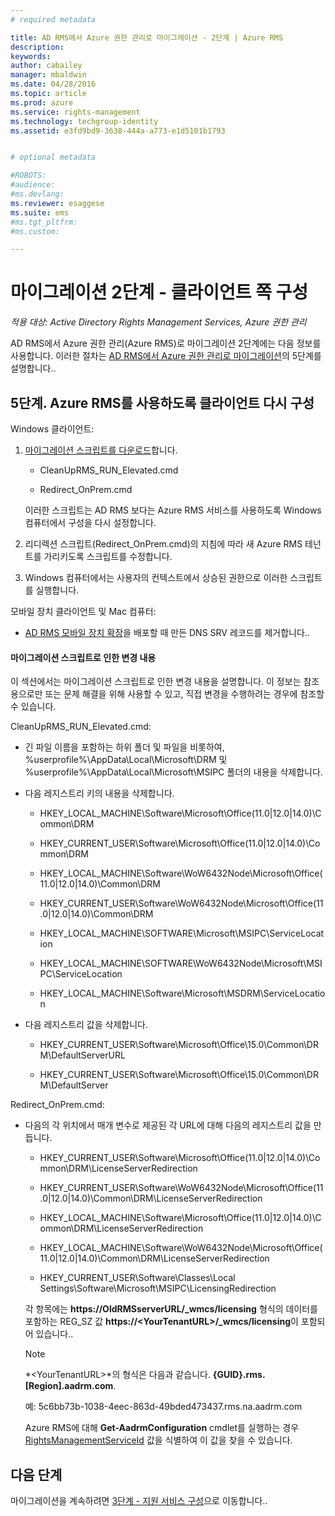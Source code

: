 ```yaml
---
# required metadata

title: AD RMS에서 Azure 권한 관리로 마이그레이션 - 2단계 | Azure RMS
description:
keywords:
author: cabailey
manager: mbaldwin
ms.date: 04/28/2016
ms.topic: article
ms.prod: azure
ms.service: rights-management
ms.technology: techgroup-identity
ms.assetid: e3fd9bd9-3638-444a-a773-e1d5101b1793


# optional metadata

#ROBOTS:
#audience:
#ms.devlang:
ms.reviewer: esaggese
ms.suite: ems
#ms.tgt_pltfrm:
#ms.custom:

---
```

# 마이그레이션 2단계 - 클라이언트 쪽 구성

*적용 대상: Active Directory Rights Management Services, Azure 권한 관리*

AD RMS에서 Azure 권한 관리(Azure RMS)로 마이그레이션 2단계에는 다음 정보를 사용합니다. 이러한 절차는 [AD RMS에서 Azure 권한 관리로 마이그레이션](migrate-from-ad-rms-to-azure-rms.md)의 5단계를 설명합니다..


## 5단계. Azure RMS를 사용하도록 클라이언트 다시 구성
Windows 클라이언트:

1.  [마이그레이션 스크립트를 다운로드](http://go.microsoft.com/fwlink/?LinkId=524619)합니다.

    -   CleanUpRMS_RUN_Elevated.cmd

    -   Redirect_OnPrem.cmd

    이러한 스크립트는 AD RMS 보다는 Azure RMS 서비스를 사용하도록 Windows 컴퓨터에서 구성을 다시 설정합니다.

2.  리디렉션 스크립트(Redirect_OnPrem.cmd)의 지침에 따라 새 Azure RMS 테넌트를 가리키도록 스크립트를 수정합니다.

3.  Windows 컴퓨터에서는 사용자의 컨텍스트에서 상승된 권한으로 이러한 스크립트를 실행합니다.

모바일 장치 클라이언트 및 Mac 컴퓨터:

-   [AD RMS 모바일 장치 확장](http://technet.microsoft.com/library/dn673574.aspx)을 배포할 때 만든 DNS SRV 레코드를 제거합니다..

#### 마이그레이션 스크립트로 인한 변경 내용
이 섹션에서는 마이그레이션 스크립트로 인한 변경 내용을 설명합니다. 이 정보는 참조용으로만 또는 문제 해결을 위해 사용할 수 있고, 직접 변경을 수행하려는 경우에 참조할 수 있습니다.

CleanUpRMS_RUN_Elevated.cmd:

-   긴 파일 이름을 포함하는 하위 폴더 및 파일을 비롯하여, %userprofile%\AppData\Local\Microsoft\DRM 및 %userprofile%\AppData\Local\Microsoft\MSIPC 폴더의 내용을 삭제합니다.

-   다음 레지스트리 키의 내용을 삭제합니다.

    -   HKEY_LOCAL_MACHINE\Software\Microsoft\Office\(11.0|12.0|14.0)\Common\DRM

    -   HKEY_CURRENT_USER\Software\Microsoft\Office\(11.0|12.0|14.0)\Common\DRM

    -   HKEY_LOCAL_MACHINE\Software\WoW6432Node\Microsoft\Office\(11.0|12.0|14.0)\Common\DRM

    -   HKEY_CURRENT_USER\Software\WoW6432Node\Microsoft\Office\(11.0|12.0|14.0)\Common\DRM

    -   HKEY_LOCAL_MACHINE\SOFTWARE\Microsoft\MSIPC\ServiceLocation

    -   HKEY_LOCAL_MACHINE\SOFTWARE\WoW6432Node\Microsoft\MSIPC\ServiceLocation

    -   HKEY_LOCAL_MACHINE\Software\Microsoft\MSDRM\ServiceLocation

-   다음 레지스트리 값을 삭제합니다.

    -   HKEY_CURRENT_USER\Software\Microsoft\Office\15.0\Common\DRM\DefaultServerURL

    -   HKEY_CURRENT_USER\Software\Microsoft\Office\15.0\Common\DRM\DefaultServer

Redirect_OnPrem.cmd:

-   다음의 각 위치에서 매개 변수로 제공된 각 URL에 대해 다음의 레지스트리 값을 만듭니다.

    -   HKEY_CURRENT_USER\Software\Microsoft\Office\(11.0|12.0|14.0)\Common\DRM\LicenseServerRedirection

    -   HKEY_CURRENT_USER\Software\WoW6432Node\Microsoft\Office\(11.0|12.0|14.0)\Common\DRM\LicenseServerRedirection

    -   HKEY_LOCAL_MACHINE\Software\Microsoft\Office\(11.0|12.0|14.0)\Common\DRM\LicenseServerRedirection

    -   HKEY_LOCAL_MACHINE\Software\WoW6432Node\Microsoft\Office\(11.0|12.0|14.0)\Common\DRM\LicenseServerRedirection

    -   HKEY_CURRENT_USER\Software\Classes\Local Settings\Software\Microsoft\MSIPC\LicensingRedirection

    각 항목에는 **https://OldRMSserverURL/_wmcs/licensing** 형식의 데이터를 포함하는 REG_SZ 값 **https://&lt;YourTenantURL&gt;/_wmcs/licensing**이 포함되어 있습니다..

    > [!NOTE]
    > *&lt;YourTenantURL&gt;*의 형식은 다음과 같습니다. **{GUID}.rms.[Region].aadrm.com**.
    > 
    > 예: 5c6bb73b-1038-4eec-863d-49bded473437.rms.na.aadrm.com
    > 
    > Azure RMS에 대해 **Get-AadrmConfiguration** cmdlet를 실행하는 경우 [RightsManagementServiceId](http://msdn.microsoft.com/library/windowsazure/dn629410.aspx) 값을 식별하여 이 값을 찾을 수 있습니다.


## 다음 단계
마이그레이션을 계속하려면 [3단계 - 지원 서비스 구성](migrate-from-ad-rms-phase3.md)으로 이동합니다..

<!--HONumber=Apr16_HO4-->


